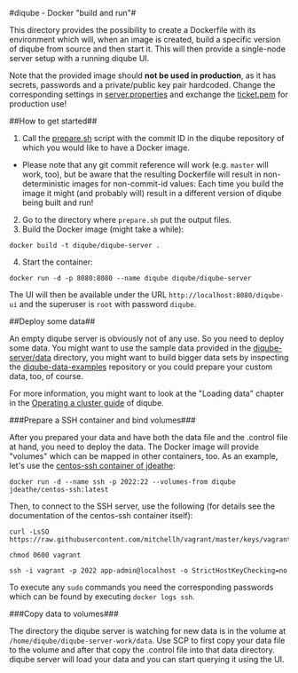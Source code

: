 #diqube - Docker "build and run"#

This directory provides the possibility to create a Dockerfile with its environment which will, when an image is created, build a specific version of diqube from source and then start it. This will then provide a single-node server setup with a running diqube UI.

Note that the provided image should **not be used in production**, as it has secrets, passwords and a private/public key pair hardcoded. Change the corresponding settings in [server.properties](src/server.properties) and exchange the [ticket.pem](src/ticket.pem) for production use!

##How to get started##

1. Call the [prepare.sh](prepare.sh) script with the commit ID in the diqube repository of which you would like to have a Docker image.
  * Please note that any git commit reference will work (e.g. `master` will work, too), but be aware that the resulting Dockerfile will result in non-deterministic images for non-commit-id values: Each time you build the image it might (and probably will) result in a different version of diqube being built and run!
2. Go to the directory where `prepare.sh` put the output files.
3. Build the Docker image (might take a while):
  ```
  docker build -t diqube/diqube-server . 
  ```
4. Start the container:
  ```
  docker run -d -p 8080:8080 --name diqube diqube/diqube-server 
  ```

The UI will then be available under the URL `http://localhost:8080/diqube-ui` and the superuser is `root` with password `diqube`.

##Deploy some data##

An empty diqube server is obviously not of any use. So you need to deploy some data. You might want to use the sample data provided in the [diqube-server/data](https://github.com/diqube/diqube/tree/master/diqube-server/data) directory, you might want to build bigger data sets by inspecting the [diqube-data-examples](https://github.com/diqube/diqube-data-examples) repository or you could prepare your custom data, too, of course. 

For more information, you might want to look at the "Loading data" chapter in the [Operating a cluster guide](https://github.com/diqube/diqube/blob/master/docs/OperatingCluster.md) of diqube.

###Prepare a SSH container and bind volumes###

After you prepared your data and have both the data file and the .control file at hand, you need to deploy the data. The Docker image will provide "volumes" which can be mapped in other containers, too. As an example, let's use the [centos-ssh container of jdeathe](https://github.com/jdeathe/centos-ssh):

```
docker run -d --name ssh -p 2022:22 --volumes-from diqube jdeathe/centos-ssh:latest
```

Then, to connect to the SSH server, use the following (for details see the documentation of the centos-ssh container itself):

```
curl -LsSO https://raw.githubusercontent.com/mitchellh/vagrant/master/keys/vagrant

chmod 0600 vagrant

ssh -i vagrant -p 2022 app-admin@localhost -o StrictHostKeyChecking=no
```

To execute any `sudo` commands you need the corresponding passwords which can be found by executing `docker logs ssh`.

###Copy data to volumes###

The directory the diqube server is watching for new data is in the volume at `/home/diqube/diqube-server-work/data`. Use SCP to first copy your data file to the volume and after that copy the .control file into that data directory. diqube server will load your data and you can start querying it using the UI.
